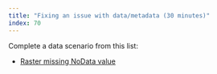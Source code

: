 ```yaml
---
title: "Fixing an issue with data/metadata (30 minutes)"
index: 70
---
```


Complete a data scenario from this list:

* [Raster missing NoData value](/content/exercises/data-scenarios/raster-missing-nodata-value)
